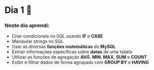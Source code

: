 # Dia 1 📆

### Neste dia aprendi:

* Criar condicionais no SQL usando **IF** e **CASE**
* Manipular strings no SQL
* Usar as diversas **funções matemáticas** do **MySQL**
* Extrair informações específicas sobre **datas** de uma tabela
* Utilizar as funções de agregação **AVG**, **MIN**, **MAX**, **SUM** e **COUNT**
* Exibir e filtrar dados de forma agrupada com **GROUP BY** e **HAVING**